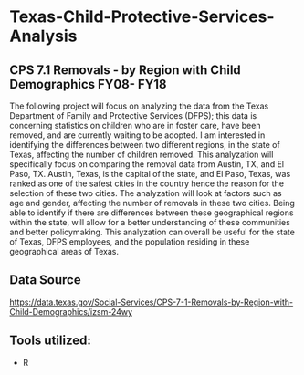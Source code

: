 # Texas-Child-Protective-Services-Analysis

## CPS 7.1 Removals - by Region with Child Demographics FY08- FY18

The following project will focus on analyzing the data from the Texas Department of Family and Protective Services (DFPS); this data is concerning statistics on children who are in foster care, have been removed, and are currently waiting to be adopted. I am interested in identifying the differences between two different regions, in the state of Texas, affecting the number of children removed. This analyzation will specifically focus on comparing the removal data from Austin, TX, and El Paso, TX. Austin, Texas, is the capital of the state, and El Paso, Texas, was ranked as one of the safest cities in the country hence the reason for the selection of these two cities. The analyzation will look at factors such as age and gender, affecting the number of removals in these two cities. Being able to identify if there are differences between these geographical regions within the state, will allow for a better understanding of these communities and better policymaking. This analyzation can overall be useful for the state of Texas, DFPS employees, and the population residing in these geographical areas of Texas.

## Data Source
https://data.texas.gov/Social-Services/CPS-7-1-Removals-by-Region-with-Child-Demographics/izsm-24wy 


## Tools utilized:
- R
